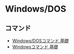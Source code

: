# Windows/DOS

## コマンド
- [Windows/DOSコマンド 基礎](dos-command01.md)
- [Windowsコマンド 基礎](windows-command01.md)